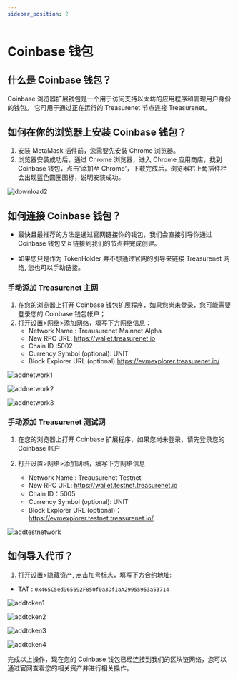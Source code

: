 ```yaml
---
sidebar_position: 2
---
```


# Coinbase 钱包

## 什么是 Coinbase 钱包？

Coinbase 浏览器扩展钱包是一个用于访问支持以太坊的应用程序和管理用户身份的钱包。 它可用于通过正在运行的 Treasurenet 节点连接 Treasurenet。

## 如何在你的浏览器上安装 Coinbase 钱包？

1. 安装 MetaMask 插件前，您需要先安装 Chrome 浏览器。
2. 浏览器安装成功后，通过 Chrome 浏览器，进入 Chrome 应用商店，找到 Coinbase 钱包，点击'添加至 Chrome'，下载完成后，浏览器右上角插件栏会出现蓝色圆圈图标，说明安装成功。

![download2](/img/docs/download2.png)

## 如何连接 Coinbase 钱包？

- 最快且最推荐的方法是通过官网链接你的钱包，我们会直接引导你通过 Coinbase 钱包交互链接到我们的节点并完成创建。

- 如果您只是作为 TokenHolder 并不想通过官网的引导来链接 Treasurenet 网络, 您也可以手动链接。

### 手动添加 Treasurenet 主网

1. 在您的浏览器上打开 Coinbase 钱包扩展程序，如果您尚未登录，您可能需要登录您的 Coinbase 钱包帐户；
2. 打开设置>网络>添加网络，填写下方网络信息：
   - Network Name : Treausurenet Mainnet Alpha
   - New RPC URL: https://wallet.treasurenet.io
   - Chain ID :5002
   - Currency Symbol (optional): UNIT
   - Block Explorer URL (optional):https://evmexplorer.treasurenet.io/

![addnetwork1](/img/docs/addnetwork1.png)

![addnetwork2](/img/docs/addnetwork2.png)

![addnetwork3](/img/docs/addnetwork35002little.png)

### 手动添加 Treasurenet 测试网

1. 在您的浏览器上打开 Coinbase 扩展程序，如果您尚未登录，请先登录您的 Coinbase 帐户
2. 打开设置>网络>添加网络，填写下方网络信息

   - Network Name : Treausurenet Testnet
   - New RPC URL: https://wallet.testnet.treasurenet.io
   - Chain ID：5005
   - Currency Symbol (optional): UNIT
   - Block Explorer URL (optional)：https://evmexplorer.testnet.treasurenet.io/

![addtestnetwork](/img/docs/addtestnetwork5005little.png)

## 如何导入代币？

1. 打开设置>隐藏资产, 点击加号标志，填写下方合约地址:

[^_^]: USTN : `0x7102e133acfbDE1BE72C25f6669117Dd75DE7184`
- TAT : `0x465C5ed965692F850f0a3Df1aA29955953a53714`

![addtoken1](/img/docs/addtoken1.png)

![addtoken2](/img/docs/addtoken2.png)

![addtoken3](/img/docs/addtoken3.png)

![addtoken4](/img/docs/addtoken4.png)

完成以上操作，现在您的 Coinbase 钱包已经连接到我们的区块链网络，您可以通过官网查看您的相关资产并进行相关操作。
